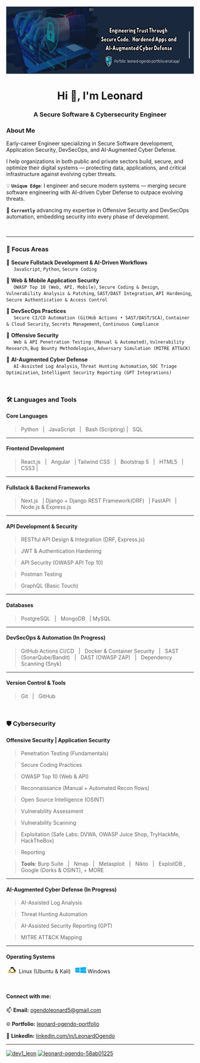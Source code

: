<p>
  <img src="https://github.com/LeonardOgendo/LeonardOgendo/blob/main/linkedin_banner.png" alt="Banner Image" width="100%" height="180"/>
</p>
<h1 align="center">Hi 👋, I'm Leonard</h1>
<h3 align="center">A Secure Software & Cybersecurity Engineer</h3>

### About Me

Early-career Engineer specializing in Secure Software development, Application Security, DevSecOps, and AI-Augmented Cyber Defense.

I help organizations in both public and private sectors build, secure, and optimize their digital systems — protecting data, applications, and critical infrastructure against evolving cyber threats.

💡 **`Unique Edge`**: I engineer and secure modern systems — merging secure software engineering with AI-driven Cyber Defense to outpace evolving threats.

🌱 **`Currently`** advancing my expertise in Offensive Security and DevSecOps automation, embedding security into every phase of development.

<br>

---

### 🎯 Focus Areas  

🔹 **Secure Fullstack Development & AI-Driven Workflows**  
&nbsp;&nbsp;&nbsp;&nbsp; `JavaScript`, `Python`, `Secure Coding`

🔹 **Web & Mobile Application Security**  
&nbsp;&nbsp;&nbsp;&nbsp; `OWASP Top 10 (Web, API, Mobile)`, `Secure Coding & Design`, `Vulnerability Analysis & Patching`, `SAST/DAST Integration`, `API Hardening`, `Secure Authentication & Access Control`

🔹 **DevSecOps Practices**  
&nbsp;&nbsp;&nbsp;&nbsp; `Secure CI/CD Automation (GitHub Actions • SAST/DAST/SCA)`, `Container & Cloud Security`, `Secrets Management`, `Continuous Compliance`

🔹 **Offensive Security**  
&nbsp;&nbsp;&nbsp;&nbsp; `Web & API Penetration Testing (Manual & Automated)`, `Vulnerability Research`, `Bug Bounty Methodologies`, `Adversary Simulation (MITRE ATT&CK)`

🔹 **AI-Augmented Cyber Defense**  
&nbsp;&nbsp;&nbsp;&nbsp; `AI-Assisted Log Analysis`, `Threat Hunting Automation`, `SOC Triage Optimization`, `Intelligent Security Reporting (GPT Integrations)` 

<br>



### 🛠 Languages and Tools

<h4>Core Languages</h4>

> Python &nbsp; | &nbsp; JavaScript &nbsp; | &nbsp; Bash (Scripting) | &nbsp; SQL

---

<h4>Frontend Development</h4>

> React.js &nbsp; | &nbsp; Angular &nbsp; | Tailwind CSS &nbsp; | &nbsp; Bootstrap 5 &nbsp; | &nbsp; HTML5 &nbsp; | &nbsp; CSS3 | &nbsp;

---

<h4>Fullstack & Backend Frameworks</h4>

> Next.js &nbsp; |  Django + Django REST Framework(DRF)  &nbsp; | FastAPI &nbsp; | &nbsp; Node.js & Express.js &nbsp;

---

<h4>API Development & Security</h4>

> RESTful API Design & Integration (DRF, Express.js)

> JWT & Authentication Hardening

> API Security (OWASP API Top 10)

> Postman Testing

> GraphQL (Basic Touch)
---

<h4>Databases</h4>

> PostgreSQL &nbsp; | &nbsp; MongoDB &nbsp; | MySQL

---

<h4>DevSecOps & Automation (In Progress)</h4>

> GitHub Actions CI/CD &nbsp; | &nbsp; Docker & Container Security &nbsp; | &nbsp; SAST (SonarQube/Bandit) &nbsp; | &nbsp; DAST (OWASP ZAP) &nbsp; | &nbsp; Dependency Scanning (Snyk)

---

<h4>Version Control & Tools</h4>  

> Git &nbsp; | &nbsp; GitHub


<br>

### 🛡️ Cybersecurity

<h4>Offensive Security | Application Security</h4> 

> Penetration Testing (Fundamentals)

> Secure Coding Practices

> OWASP Top 10 (Web & API)

> Reconnaissance (Manual + Automated Recon flows) 

> Open Source Intelligence (OSINT)

> Vulnerability Assessment

> Vulnerability Scanning

> Exploitation (Safe Labs: DVWA, OWASP Juice Shop, TryHackMe, HackTheBox)

> Reporting  

> **Tools**: Burp Suite &nbsp; | &nbsp; Nmap &nbsp; | &nbsp; Metasploit &nbsp; | &nbsp; Nikto &nbsp; | &nbsp; ExploitDB , Google (Dorks & OSINT), + MORE

---

<h4>AI-Augmented Cyber Defense (In Progress)</h4>

> AI-Assisted Log Analysis

> Threat Hunting Automation

> AI-Assisted Security Reporting (GPT)

> MITRE ATT&CK Mapping

---

<h4>Operating Systems</h4>

<p align="left">
  <img src="https://raw.githubusercontent.com/devicons/devicon/master/icons/linux/linux-original.svg" alt="Linux" width="30" height="17"/> Linux (Ubuntu & Kali) &nbsp;
  <img src="https://raw.githubusercontent.com/devicons/devicon/master/icons/windows8/windows8-original.svg" alt="Windows" width="30" height="17"/> Windows
</p>



<br>

<h4 align="left">Connect with me:</h4>

📫 **Email:** ogendoleonard5@gmail.com 

🌐 **Portfolio:** [leonard-ogendo-portfolio](https://leonard-ogendo-portfolio.vercel.app)  

💼 **LinkedIn:** [linkedin.com/in/LeonardOgendo](https://linkedin.com/in/leonard-ogendo-58ab01225)

---

<p align="left">
<a href="https://twitter.com/dev1_leon" target="blank"><img align="center" src="https://raw.githubusercontent.com/rahuldkjain/github-profile-readme-generator/master/src/images/icons/Social/twitter.svg" alt="dev1_leon" height="30" width="40" /></a>
<a href="https://linkedin.com/in/leonard-ogendo-58ab01225" target="blank"><img align="center" src="https://raw.githubusercontent.com/rahuldkjain/github-profile-readme-generator/master/src/images/icons/Social/linked-in-alt.svg" alt="leonard-ogendo-58ab01225" height="30" width="40" /></a>
</p>
<br>
<br>



